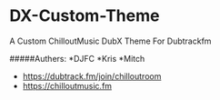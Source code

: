 # DX-Custom-Theme
A Custom ChilloutMusic DubX Theme For Dubtrackfm

#####Authers:
*DJFC
*Kris
*Mitch

- https://dubtrack.fm/join/chilloutroom
- https://chilloutmusic.fm
